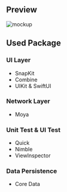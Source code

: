 ## Preview
![mockup](https://github.com/user-attachments/assets/0c1d6146-75fd-48a0-ad9b-0009ac19588b)

## Used Package
### UI Layer
- SnapKit
- Combine
- UIKit & SwiftUI

  
### Network Layer
- Moya

### Unit Test & UI Test
- Quick
- Nimble
- ViewInspector

### Data Persistence
- Core Data
